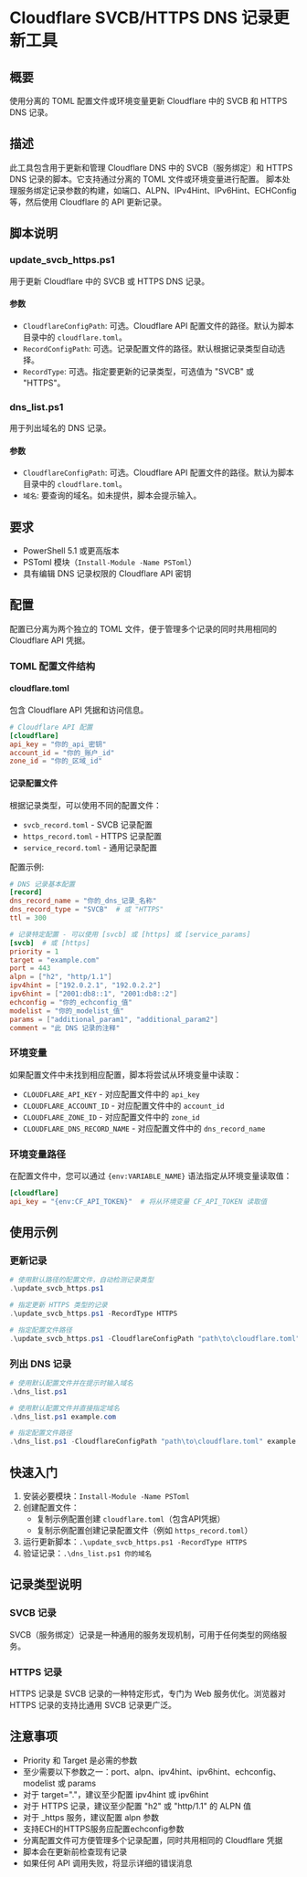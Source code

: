 # Cloudflare SVCB/HTTPS DNS 记录更新工具

## 概要
使用分离的 TOML 配置文件或环境变量更新 Cloudflare 中的 SVCB 和 HTTPS DNS 记录。

## 描述
此工具包含用于更新和管理 Cloudflare DNS 中的 SVCB（服务绑定）和 HTTPS DNS 记录的脚本。它支持通过分离的 TOML 文件或环境变量进行配置。
脚本处理服务绑定记录参数的构建，如端口、ALPN、IPv4Hint、IPv6Hint、ECHConfig 等，然后使用 Cloudflare 的 API 更新记录。

## 脚本说明

### update_svcb_https.ps1
用于更新 Cloudflare 中的 SVCB 或 HTTPS DNS 记录。

#### 参数
- `CloudflareConfigPath`: 可选。Cloudflare API 配置文件的路径。默认为脚本目录中的 `cloudflare.toml`。
- `RecordConfigPath`: 可选。记录配置文件的路径。默认根据记录类型自动选择。
- `RecordType`: 可选。指定要更新的记录类型，可选值为 "SVCB" 或 "HTTPS"。

### dns_list.ps1
用于列出域名的 DNS 记录。

#### 参数
- `CloudflareConfigPath`: 可选。Cloudflare API 配置文件的路径。默认为脚本目录中的 `cloudflare.toml`。
- `域名`: 要查询的域名。如未提供，脚本会提示输入。

## 要求
- PowerShell 5.1 或更高版本
- PSToml 模块（`Install-Module -Name PSToml`）
- 具有编辑 DNS 记录权限的 Cloudflare API 密钥

## 配置
配置已分离为两个独立的 TOML 文件，便于管理多个记录的同时共用相同的 Cloudflare API 凭据。

### TOML 配置文件结构

#### cloudflare.toml
包含 Cloudflare API 凭据和访问信息。
```toml
# Cloudflare API 配置
[cloudflare]
api_key = "你的_api_密钥"
account_id = "你的_账户_id"
zone_id = "你的_区域_id"
```

#### 记录配置文件
根据记录类型，可以使用不同的配置文件：
- `svcb_record.toml` - SVCB 记录配置
- `https_record.toml` - HTTPS 记录配置
- `service_record.toml` - 通用记录配置

配置示例:
```toml
# DNS 记录基本配置
[record]
dns_record_name = "你的_dns_记录_名称"
dns_record_type = "SVCB"  # 或 "HTTPS"
ttl = 300

# 记录特定配置 - 可以使用 [svcb] 或 [https] 或 [service_params]
[svcb]  # 或 [https]
priority = 1
target = "example.com"
port = 443
alpn = ["h2", "http/1.1"]
ipv4hint = ["192.0.2.1", "192.0.2.2"]
ipv6hint = ["2001:db8::1", "2001:db8::2"]
echconfig = "你的_echconfig_值"
modelist = "你的_modelist_值"
params = ["additional_param1", "additional_param2"]
comment = "此 DNS 记录的注释"
```

### 环境变量
如果配置文件中未找到相应配置，脚本将尝试从环境变量中读取：
- `CLOUDFLARE_API_KEY` - 对应配置文件中的 `api_key`
- `CLOUDFLARE_ACCOUNT_ID` - 对应配置文件中的 `account_id`
- `CLOUDFLARE_ZONE_ID` - 对应配置文件中的 `zone_id`
- `CLOUDFLARE_DNS_RECORD_NAME` - 对应配置文件中的 `dns_record_name`

### 环境变量路径
在配置文件中，您可以通过 `{env:VARIABLE_NAME}` 语法指定从环境变量读取值：
```toml
[cloudflare]
api_key = "{env:CF_API_TOKEN}"  # 将从环境变量 CF_API_TOKEN 读取值
```

## 使用示例

### 更新记录
```powershell
# 使用默认路径的配置文件，自动检测记录类型
.\update_svcb_https.ps1

# 指定更新 HTTPS 类型的记录
.\update_svcb_https.ps1 -RecordType HTTPS

# 指定配置文件路径
.\update_svcb_https.ps1 -CloudflareConfigPath "path\to\cloudflare.toml" -RecordConfigPath "path\to\https_record.toml"
```

### 列出 DNS 记录
```powershell
# 使用默认配置文件并在提示时输入域名
.\dns_list.ps1

# 使用默认配置文件并直接指定域名
.\dns_list.ps1 example.com

# 指定配置文件路径
.\dns_list.ps1 -CloudflareConfigPath "path\to\cloudflare.toml" example.com
```

## 快速入门

1. 安装必要模块：`Install-Module -Name PSToml`
2. 创建配置文件：
   - 复制示例配置创建 `cloudflare.toml`（包含API凭据）
   - 复制示例配置创建记录配置文件（例如 `https_record.toml`）
3. 运行更新脚本：`.\update_svcb_https.ps1 -RecordType HTTPS`
4. 验证记录：`.\dns_list.ps1 你的域名`

## 记录类型说明

### SVCB 记录
SVCB（服务绑定）记录是一种通用的服务发现机制，可用于任何类型的网络服务。

### HTTPS 记录
HTTPS 记录是 SVCB 记录的一种特定形式，专门为 Web 服务优化。浏览器对 HTTPS 记录的支持比通用 SVCB 记录更广泛。

## 注意事项
- Priority 和 Target 是必需的参数
- 至少需要以下参数之一：port、alpn、ipv4hint、ipv6hint、echconfig、modelist 或 params
- 对于 target="."，建议至少配置 ipv4hint 或 ipv6hint
- 对于 HTTPS 记录，建议至少配置 "h2" 或 "http/1.1" 的 ALPN 值
- 对于 _https 服务，建议配置 alpn 参数
- 支持ECH的HTTPS服务应配置echconfig参数
- 分离配置文件可方便管理多个记录配置，同时共用相同的 Cloudflare 凭据
- 脚本会在更新前检查现有记录
- 如果任何 API 调用失败，将显示详细的错误消息